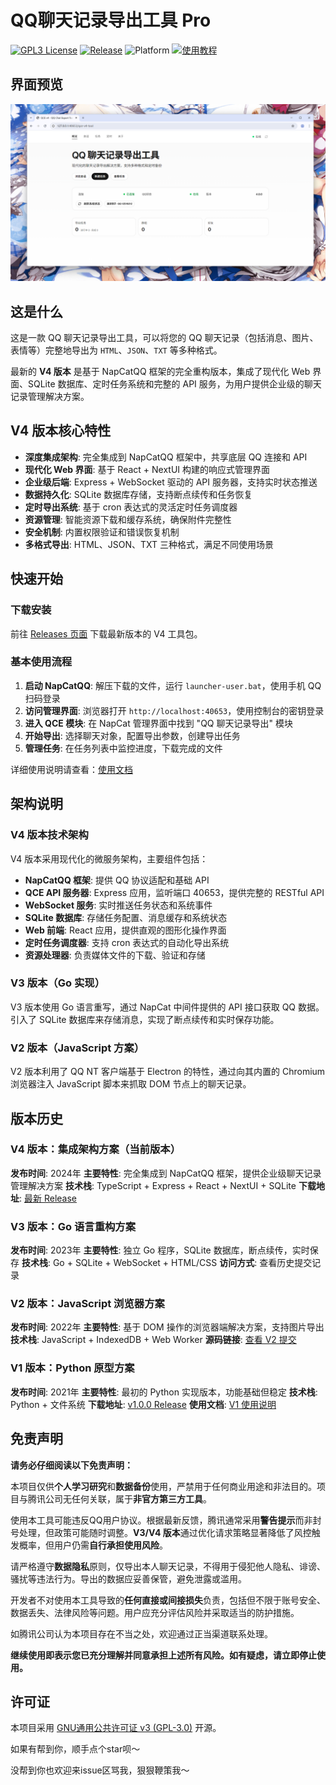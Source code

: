 # QQ聊天记录导出工具 Pro

[![GPL3 License](https://img.shields.io/badge/License-GPL3-4a5568?style=flat-square)](https://www.gnu.org/licenses/gpl-3.0)
[![Release](https://img.shields.io/github/v/release/shuakami/qq-chat-exporter?include_prereleases&style=flat-square&color=667eea)](https://github.com/shuakami/qq-chat-exporter/releases) 
![Platform](https://img.shields.io/badge/平台-Win/Mac/Linux-48bb78?style=flat-square)
[![使用教程](https://img.shields.io/badge/使用教程-点击查看-f6ad55?style=flat-square)](https://qce.luoxiaohei.cn)

## 界面预览

![QCE V4 界面截图](image.png)

## 这是什么

这是一款 QQ 聊天记录导出工具，可以将您的 QQ 聊天记录（包括消息、图片、表情等）完整地导出为 `HTML`、`JSON`、`TXT` 等多种格式。

最新的 **V4 版本** 是基于 NapCatQQ 框架的完全重构版本，集成了现代化 Web 界面、SQLite 数据库、定时任务系统和完整的 API 服务，为用户提供企业级的聊天记录管理解决方案。


## V4 版本核心特性

- **深度集成架构**: 完全集成到 NapCatQQ 框架中，共享底层 QQ 连接和 API
- **现代化 Web 界面**: 基于 React + NextUI 构建的响应式管理界面
- **企业级后端**: Express + WebSocket 驱动的 API 服务器，支持实时状态推送
- **数据持久化**: SQLite 数据库存储，支持断点续传和任务恢复
- **定时导出系统**: 基于 cron 表达式的灵活定时任务调度器
- **资源管理**: 智能资源下载和缓存系统，确保附件完整性
- **安全机制**: 内置权限验证和错误恢复机制
- **多格式导出**: HTML、JSON、TXT 三种格式，满足不同使用场景

## 快速开始

### 下载安装

前往 [Releases 页面](https://github.com/shuakami/qq-chat-exporter/releases) 下载最新版本的 V4 工具包。

### 基本使用流程

1.  **启动 NapCatQQ**: 解压下载的文件，运行 `launcher-user.bat`，使用手机 QQ 扫码登录
2.  **访问管理界面**: 浏览器打开 `http://localhost:40653`，使用控制台的密钥登录
3.  **进入 QCE 模块**: 在 NapCat 管理界面中找到 "QQ 聊天记录导出" 模块
4.  **开始导出**: 选择聊天对象，配置导出参数，创建导出任务
5.  **管理任务**: 在任务列表中监控进度，下载完成的文件

详细使用说明请查看：[使用文档](https://qce.sdjz.wiki)

## 架构说明

### V4 版本技术架构
V4 版本采用现代化的微服务架构，主要组件包括：

- **NapCatQQ 框架**: 提供 QQ 协议适配和基础 API
- **QCE API 服务器**: Express 应用，监听端口 40653，提供完整的 RESTful API
- **WebSocket 服务**: 实时推送任务状态和系统事件  
- **SQLite 数据库**: 存储任务配置、消息缓存和系统状态
- **Web 前端**: React 应用，提供直观的图形化操作界面
- **定时任务调度器**: 支持 cron 表达式的自动化导出系统
- **资源处理器**: 负责媒体文件的下载、验证和存储

### V3 版本（Go 实现）
V3 版本使用 Go 语言重写，通过 NapCat 中间件提供的 API 接口获取 QQ 数据。引入了 SQLite 数据库来存储消息，实现了断点续传和实时保存功能。

### V2 版本（JavaScript 方案）
V2 版本利用了 QQ NT 客户端基于 Electron 的特性，通过向其内置的 Chromium 浏览器注入 JavaScript 脚本来抓取 DOM 节点上的聊天记录。

## 版本历史

### V4 版本：集成架构方案（当前版本）
**发布时间**: 2024年
**主要特性**: 完全集成到 NapCatQQ 框架，提供企业级聊天记录管理解决方案
**技术栈**: TypeScript + Express + React + NextUI + SQLite
**下载地址**: [最新 Release](https://github.com/shuakami/qq-chat-exporter/releases/latest)

### V3 版本：Go 语言重构方案
**发布时间**: 2023年
**主要特性**: 独立 Go 程序，SQLite 数据库，断点续传，实时保存
**技术栈**: Go + SQLite + WebSocket + HTML/CSS
**访问方式**: 查看历史提交记录

### V2 版本：JavaScript 浏览器方案
**发布时间**: 2022年
**主要特性**: 基于 DOM 操作的浏览器端解决方案，支持图片导出
**技术栈**: JavaScript + IndexedDB + Web Worker
**源码链接**: [查看 V2 提交](https://github.com/shuakami/qq-chat-exporter/tree/a257756a22febfba783e8ce5926c5382f81e57f6)

### V1 版本：Python 原型方案
**发布时间**: 2021年
**主要特性**: 最初的 Python 实现版本，功能基础但稳定
**技术栈**: Python + 文件系统
**下载地址**: [v1.0.0 Release](https://github.com/shuakami/qq-chat-exporter/releases/tag/v1.0.0)
**使用文档**: [V1 使用说明](https://github.com/shuakami/qq-chat-exporter/tree/144c3e74c658b2822ad36ac6423d84716b0519b5)

## 免责声明

**请务必仔细阅读以下免责声明：**

本项目仅供**个人学习研究**和**数据备份**使用，严禁用于任何商业用途和非法目的。项目与腾讯公司无任何关联，属于**非官方第三方工具**。

使用本工具可能违反QQ用户协议。根据最新反馈，腾讯通常采用**警告提示**而非封号处理，但政策可能随时调整。**V3/V4 版本**通过优化请求策略显著降低了风控触发概率，但用户仍需**自行承担使用风险**。

请严格遵守**数据隐私**原则，仅导出本人聊天记录，不得用于侵犯他人隐私、诽谤、骚扰等违法行为。导出的数据应妥善保管，避免泄露或滥用。

开发者不对使用本工具导致的**任何直接或间接损失**负责，包括但不限于账号安全、数据丢失、法律风险等问题。用户应充分评估风险并采取适当的防护措施。

如腾讯公司认为本项目存在不当之处，欢迎通过正当渠道联系处理。

**继续使用即表示您已充分理解并同意承担上述所有风险。如有疑虑，请立即停止使用。**

## 许可证

本项目采用 [GNU通用公共许可证 v3 (GPL-3.0)](https://www.gnu.org/licenses/gpl-3.0.html) 开源。

如果有帮到你，顺手点个star呗～

没帮到你也欢迎来issue区骂我，狠狠鞭策我～